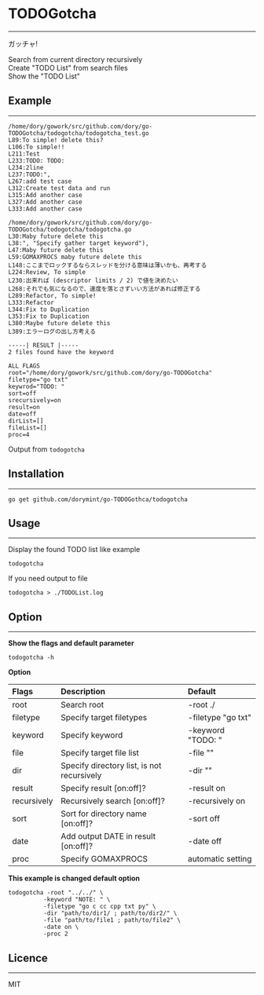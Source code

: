 # TODOGotcha
---
ガッチャ!  

Search from current directory recursively  
Create "TODO List" from search files  
Show the "TODO List"  

## Example
---
```
/home/dory/gowork/src/github.com/dory/go-TODOGotcha/todogotcha/todogotcha_test.go
L89:To simple! delete this?
L106:To simple!!
L211:Test
L233:TODO: TODO:
L234:2line
L237:TODO:",
L267:add test case
L312:Create test data and run
L315:Add another case
L327:Add another case
L333:Add another case

/home/dory/gowork/src/github.com/dory/go-TODOGotcha/todogotcha/todogotcha.go
L30:Maby future delete this
L38:", "Specify gather target keyword"),
L47:Maby future delete this
L59:GOMAXPROCS maby future delete this
L148:ここまでロックするならスレッドを分ける意味は薄いかも、再考する
L224:Review, To simple
L230:出来れば (descriptor limits / 2) で値を決めたい
L268:それでも気になるので、速度を落とさずいい方法があれば修正する
L289:Refactor, To simple!
L333:Refactor
L344:Fix to Duplication
L353:Fix to Duplication
L380:Maybe future delete this
L389:エラーログの出し方考える

-----| RESULT |-----
2 files found have the keyword

ALL FLAGS
root="/home/dory/gowork/src/github.com/dory/go-TODOGotcha"
filetype="go txt"
keywrod="TODO: "
sort=off
srecursively=on
result=on
date=off
dirList=[]
fileList=[]
proc=4
```
Output from ```todogotcha```  

## Installation
---
```
go get github.com/dorymint/go-TODOGothca/todogotcha
```

## Usage
---
Display the found TODO list like example
```
todogotcha
```

If you need output to file
```
todogotcha > ./TODOList.log
```

## Option
---
**Show the flags and default parameter**
```
todogotcha -h
```

**Option**

| Flags | Description | Default |
| :---- | :---------- | :------ |
| root  | Search root | -root ./ |
| filetype | Specify target filetypes | -filetype "go txt" |
| keyword | Specify keyword | -keyword "TODO: " |
| file | Specify target file list | -file "" |
| dir | Specify directory list, is not recursively | -dir "" |
| result | Specify result [on:off]? | -result on |
| recursively | Recursively search [on:off]? | -recursively on |
| sort | Sort for directory name [on:off]? | -sort off |
| date | Add output DATE in result [on:off]? | -date off |
| proc | Specify GOMAXPROCS | automatic setting |

**This example is changed default option**
```
todogotcha -root "../../" \
          -keyword "NOTE: " \
          -filetype "go c cc cpp txt py" \
          -dir "path/to/dir1/ ; path/to/dir2/" \
          -file "path/to/file1 ; path/to/file2" \
          -date on \
          -proc 2
```

## Licence
---
MIT
